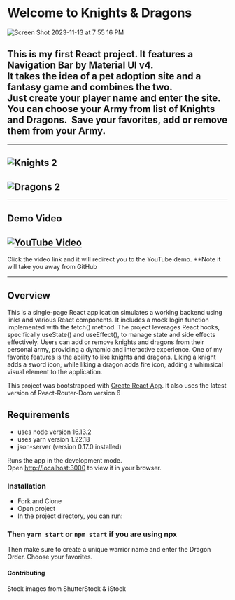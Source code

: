 # Welcome to Knights & Dragons
![Screen Shot 2023-11-13 at 7 55 16 PM](https://github.com/SmithMack68/dragon-army/assets/90874836/33df7f23-5ebe-45cc-8a19-97b3c1ed788f)


This is my first React project. It features a Navigation Bar by Material UI v4. 
<br>  It takes the idea of a pet adoption site and a fantasy game and
combines the two. <br>Just create your player name and enter the site.&nbsp;
You can choose your Army from list of Knights and Dragons.
 &nbsp;Save your favorites,&nbsp;add or remove them from your Army.
--------
--------
![Knights 2](https://github.com/user-attachments/assets/e88d1a9f-32ba-4c16-8fe1-c6d575ffce58)
-------
![Dragons 2](https://github.com/user-attachments/assets/a83aaa30-e7a5-4f08-a3d6-07887f63364c)
-------
-------
## Demo Video
[![YouTube Video](https://img.youtube.com/vi/D1VwfUtsDrU/0.jpg)](https://www.youtube.com/watch?v=D1VwfUtsDrU)
------
Click the video link and it will redirect you to the YouTube demo. **Note it will take you away from GitHub

-------
## Overview
This is a single-page React application simulates a working backend using links and various React components. It includes a mock login function implemented with the fetch() method. The project leverages React hooks, specifically useState() and useEffect(), to manage state and side effects effectively. Users can add or remove knights and dragons from their personal army, providing a dynamic and interactive experience. One of my favorite features is the ability to like knights and dragons. Liking a knight adds a sword icon, while liking a dragon adds fire icon, adding a whimsical visual element to the application.




This project was bootstrapped with [Create React App](https://github.com/facebook/create-react-app).
It also uses the latest version of React-Router-Dom version 6

## Requirements
* uses node version 16.13.2
* uses yarn version 1.22.18
* json-server (version 0.17.0 installed)

Runs the app in the development mode.\
Open [http://localhost:3000](http://localhost:3000) to view it in your browser.

### Installation
* Fork and Clone
* Open project 
* In the project directory, you can run:
### Then  `yarn start` or `npm start` if you are using npx
Then make sure to create a unique warrior name and enter the Dragon Order.
Choose your favorites.



#### Contributing
Stock images from ShutterStock & iStock
